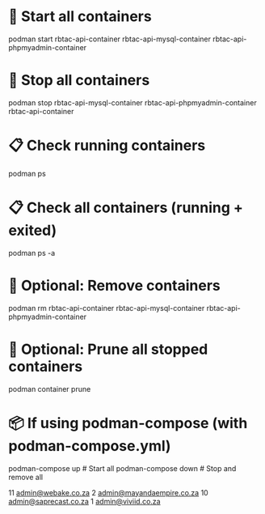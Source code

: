 # 🚀 Start all containers
podman start rbtac-api-container rbtac-api-mysql-container rbtac-api-phpmyadmin-container

# 🛑 Stop all containers
podman stop rbtac-api-mysql-container rbtac-api-phpmyadmin-container rbtac-api-container

# 📋 Check running containers
podman ps

# 📋 Check all containers (running + exited)
podman ps -a

# 🧹 Optional: Remove containers
podman rm rbtac-api-container rbtac-api-mysql-container rbtac-api-phpmyadmin-container

# 🧼 Optional: Prune all stopped containers
podman container prune

# 📦 If using podman-compose (with podman-compose.yml)
podman-compose up        # Start all
podman-compose down      # Stop and remove all



11 admin@webake.co.za
2   admin@mayandaempire.co.za
10 admin@saprecast.co.za
1  admin@viviid.co.za
